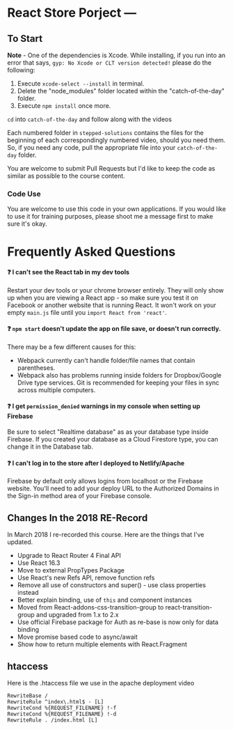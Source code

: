 # React Store Porject —

## To Start

**Note** - One of the dependencies is Xcode. While installing, if you run into an error that says, `gyp: No Xcode or CLT version detected!` please do the following:
1. Execute `xcode-select --install` in terminal.
2. Delete the "node_modules" folder located within the "catch-of-the-day" folder.
3. Execute `npm install` once more.

`cd` into `catch-of-the-day` and follow along with the videos

Each numbered folder in `stepped-solutions` contains the files for the beginning of each correspondingly numbered video, should you need them. So, if you need any code, pull the appropriate file into your `catch-of-the-day` folder.

You are welcome to submit Pull Requests but I'd like to keep the code as similar as possible to the course content.

### Code Use

You are welcome to use this code in your own applications. If you would like to use it for training purposes, please shoot me a message first to make sure it's okay.

# Frequently Asked Questions

#### :question: I can't see the React tab in my dev tools

Restart your dev tools or your chrome browser entirely. They will only show up when you are viewing a React app - so make sure you test it on Facebook or another website that is running React. It won't work on your empty `main.js` file until you `import React from 'react'`.

#### :question: `npm start` doesn't update the app on file save, or doesn't run correctly.

There may be a few different causes for this:

* Webpack currently can't handle folder/file names that contain parentheses.
* Webpack also has problems running inside folders for Dropbox/Google Drive type services. Git is recommended for keeping your files in sync across multiple computers.

#### :question: I get `permission_denied` warnings in my console when setting up Firebase

Be sure to select "Realtime database" as as your database type inside Firebase. If you created your database as a Cloud Firestore type, you can change it in the Database tab.

#### :question: I can't log in to the store after I deployed to Netlify/Apache

Firebase by default only allows logins from localhost or the Firebase website. You'll need to add your deploy URL to the Authorized Domains in the Sign-in method area of your Firebase console.

## Changes In the 2018 RE-Record

In March 2018 I re-recorded this course. Here are the things that I've updated.

* Upgrade to React Router 4 Final API
* Use React 16.3
* Move to external PropTypes Package
* Use React's new Refs API, remove function refs
* Remove all use of constructors and super() - use class properties instead
* Better explain binding, use of `this` and component instances
* Moved from React-addons-css-transition-group to react-transition-group and upgraded from 1.x to 2.x
* Use official Firebase package for Auth as re-base is now only for data binding
* Move promise based code to async/await
* Show how to return multiple elements with React.Fragment

## htaccess

Here is the .htaccess file we use in the apache deployment video

```
RewriteBase /
RewriteRule ^index\.html$ - [L]
RewriteCond %{REQUEST_FILENAME} !-f
RewriteCond %{REQUEST_FILENAME} !-d
RewriteRule . /index.html [L]
```
